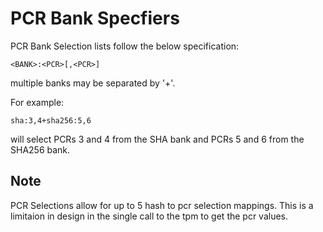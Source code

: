 # PCR Bank Specfiers

PCR Bank Selection lists follow the below specification:

```
<BANK>:<PCR>[,<PCR>]
```

multiple banks may be separated by '+'.

For example:

```
sha:3,4+sha256:5,6
```
will select PCRs 3 and 4 from the SHA bank and PCRs 5 and 6
from the SHA256 bank.

## Note
PCR Selections allow for up to 5 hash to pcr selection mappings.
This is a limitaion in design in the single call to the tpm to
get the pcr values.